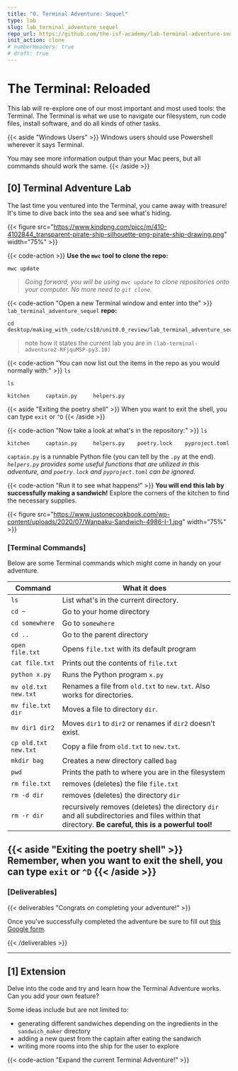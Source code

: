 ```yaml
---
title: "0. Terminal Adventure: Sequel"
type: lab
slug: lab_terminal_adventure_sequel
repo_url: https://github.com/the-isf-academy/lab-terminal-adventure-sequel
init_action: clone
# numberHeaders: true
# draft: true
---
```



# The Terminal: Reloaded
This lab will re-explore one of our most important and most used tools: the Terminal.
The Terminal is what we use to navigate our filesystem, run code files, install software, and
do all kinds of other tasks.

{{< aside "Windows Users" >}}
Windows users should use Powershell wherever it says Terminal.

You may see more information output than your Mac peers, but all commands should work the same.
{{< /aside >}}


## [0] Terminal Adventure Lab

The last time you ventured into the Terminal, you came away with treasure! It's time to dive back into the sea and see what's hiding.

{{< figure src="https://www.kindpng.com/picc/m/410-4102844_transparent-pirate-ship-silhouette-png-pirate-ship-drawing.png" width="75%"  >}}

{{< code-action >}} **Use the `mwc` tool to clone the repo:**
```shell
mwc update
```
> *Going forward, you will be using `mwc update` to clone repositories onto your computer. No more need to `git clone`.*


{{< code-action "Open a new Terminal window and enter into the" >}} `lab_terminal_adventure_sequel` **repo:**

```shell
cd desktop/making_with_code/cs10/unit0.0_review/lab_terminal_adventure_sequel
```
> note how it states the current lab you are in `(lab-terminal-adventure2-RFjquM5P-py3.10)`

{{< code-action "You can now list out the items in the repo as you would normally with:" >}} `ls`
```shell
ls

kitchen	    captain.py     helpers.py
```
{{< aside "Exiting the poetry shell" >}}
When you want to exit the shell, you can type `exit` or `^D`
{{< /aside >}}

{{< code-action "Now take a look at what's in the repository:" >}} `ls`
```shell
kitchen	    captain.py     helpers.py    poetry.lock	pyproject.toml
```

`captain.py` is a runnable Python file (you can tell by the `.py` at the end). *`helpers.py` provides some useful functions that are utilized in this adventure, and `poetry.lock`	and `pyproject.toml` can be ignored.*

{{< code-action "Run it to see what happens!" >}} **You will end this lab by successfully making a sandwich!** Explore the corners of the kitchen to find the necessary supplies.

{{< figure src="https://www.justonecookbook.com/wp-content/uploads/2020/07/Wanpaku-Sandwich-4986-I-1.jpg" width="75%"  >}}

### [Terminal Commands]
Below are some Terminal commands which might come in handy on your adventure.


| Command              | What it does                                 |
| --------------       | -------------------------------------------- |
| `ls`                 | List what's in the current directory.        |
| `cd ~`               | Go to your home directory                    |
| `cd somewhere`       | Go to `somewhere`                            |
| `cd ..`              | Go to the parent directory                   |
| `open file.txt`      | Opens `file.txt` with its default program    |
| `cat file.txt`       | Prints out the contents of `file.txt`        |
| `python x.py`        | Runs the Python program `x.py`               |
| `mv old.txt new.txt` | Renames a file from `old.txt` to `new.txt`. Also works for directories. |
| `mv file.txt dir`    | Moves a file to directory `dir`.             |
| `mv dir1 dir2`       | Moves `dir1` to `dir2` or renames if `dir2` doesn't exist.          |
| `cp old.txt new.txt` | Copy a file from `old.txt` to `new.txt`.     |
| `mkdir bag`          | Creates a new directory called `bag`     |
| `pwd`                | Prints the path to where you are in the filesystem |
| `rm file.txt`        | removes (deletes) the file `file.txt`        |
| `rm -d dir`          | removes (deletes) the directory `dir`        |
| `rm -r dir`          | recursively removes (deletes) the directory `dir` and all subdirectories and files within that directory. **Be careful, this is a powerful tool!** |


{{< aside "Exiting the poetry shell" >}}
Remember, when you want to exit the shell, you can type `exit` or `^D`
{{< /aside >}}
---

### [Deliverables]


{{< deliverables "Congrats on completing your adventure!" >}}  

Once you've successfully completed the adventure be sure to fill out [this Google form](https://docs.google.com/forms/d/e/1FAIpQLScjMk5bB6NCcO5r6UQlp34qoT8hLT6XTan7NTWu-ijoP6977w/viewform?usp=sf_link).

{{< /deliverables >}}

---

## [1] Extension

Delve into the code and try and learn how the Terminal Adventure works. Can you add your own feature?

Some ideas include but are not limited to:
- generating different sandwiches depending on the ingredients in the `sandwich_maker` directory
- adding a new quest from the captain after eating the sandwich
- writing more rooms into the ship for the user to explore


{{< code-action "Expand the current Terminal Adventure!" >}}
